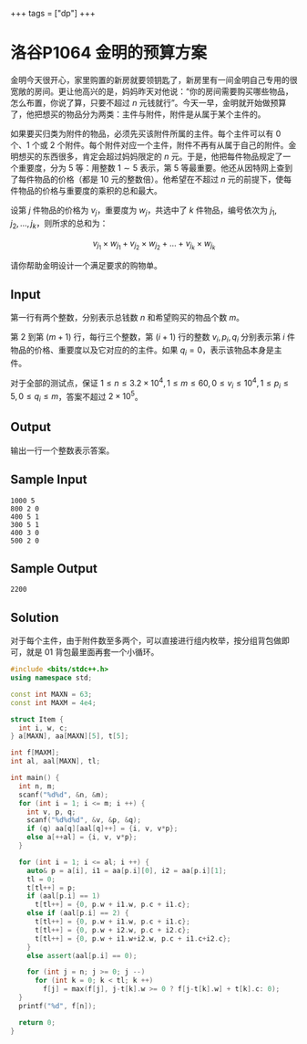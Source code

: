 +++
tags = ["dp"]
+++

# 洛谷P1064 金明的预算方案 

金明今天很开心，家里购置的新房就要领钥匙了，新房里有一间金明自己专用的很宽敞的房间。更让他高兴的是，妈妈昨天对他说：“你的房间需要购买哪些物品，怎么布置，你说了算，只要不超过 $n$ 元钱就行”。今天一早，金明就开始做预算了，他把想买的物品分为两类：主件与附件，附件是从属于某个主件的。

如果要买归类为附件的物品，必须先买该附件所属的主件。每个主件可以有 $0$ 个、$1$ 个或 $2$ 个附件。每个附件对应一个主件，附件不再有从属于自己的附件。金明想买的东西很多，肯定会超过妈妈限定的 $n$ 元。于是，他把每件物品规定了一个重要度，分为 $5$ 等：用整数 $1 \sim 5$ 表示，第 $5$ 等最重要。他还从因特网上查到了每件物品的价格（都是 $10$ 元的整数倍）。他希望在不超过 $n$ 元的前提下，使每件物品的价格与重要度的乘积的总和最大。

设第 $j$ 件物品的价格为 $v_j$，重要度为 $w_j$，共选中了 $k$ 件物品，编号依次为 $j_1,j_2,\dots,j_k$，则所求的总和为：

$$
v_{j_1} \times w_{j_1}+v_{j_2} \times w_{j_2}+ \dots +v_{j_k} \times w_{j_k}
$$

请你帮助金明设计一个满足要求的购物单。

## Input

第一行有两个整数，分别表示总钱数 $n$ 和希望购买的物品个数 $m$。

第 $2$ 到第 $(m + 1)$ 行，每行三个整数，第 $(i + 1)$ 行的整数 $v_i, p_i, q_i$ 分别表示第 $i$ 件物品的价格、重要度以及它对应的的主件。如果 $q_i=0$，表示该物品本身是主件。

对于全部的测试点，保证 $1 \leq n \leq 3.2 \times 10^4, 1 \leq m \leq 60, 0 \leq v_i \leq 10^4, 1 \leq p_i \leq 5, 0 \leq q_i \leq m$，答案不超过 $2 \times 10^5$。

## Output

输出一行一个整数表示答案。

## Sample Input

```
1000 5
800 2 0
400 5 1
300 5 1
400 3 0
500 2 0
```

## Sample Output

```
2200
```

## Solution

对于每个主件，由于附件数至多两个，可以直接进行组内枚举，按分组背包做即可，就是 01 背包最里面再套一个小循环。

```c++
#include <bits/stdc++.h>
using namespace std;

const int MAXN = 63;
const int MAXM = 4e4;

struct Item {
  int i, w, c;
} a[MAXN], aa[MAXN][5], t[5];

int f[MAXM];
int al, aal[MAXN], tl;

int main() {
  int n, m;
  scanf("%d%d", &n, &m);
  for (int i = 1; i <= m; i ++) {
    int v, p, q;
    scanf("%d%d%d", &v, &p, &q);
    if (q) aa[q][aal[q]++] = {i, v, v*p};
    else a[++al] = {i, v, v*p};
  }

  for (int i = 1; i <= al; i ++) {
    auto& p = a[i], i1 = aa[p.i][0], i2 = aa[p.i][1];
    tl = 0;
    t[tl++] = p;
    if (aal[p.i] == 1)
      t[tl++] = {0, p.w + i1.w, p.c + i1.c};
    else if (aal[p.i] == 2) {
      t[tl++] = {0, p.w + i1.w, p.c + i1.c};
      t[tl++] = {0, p.w + i2.w, p.c + i2.c};
      t[tl++] = {0, p.w + i1.w+i2.w, p.c + i1.c+i2.c};
    }
    else assert(aal[p.i] == 0);

    for (int j = n; j >= 0; j --)
      for (int k = 0; k < tl; k ++)
        f[j] = max(f[j], j-t[k].w >= 0 ? f[j-t[k].w] + t[k].c: 0);
  }
  printf("%d", f[n]);

  return 0;
}
```

